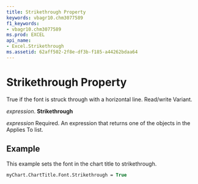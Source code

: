 ```yaml
---
title: Strikethrough Property
keywords: vbagr10.chm3077589
f1_keywords:
- vbagr10.chm3077589
ms.prod: EXCEL
api_name:
- Excel.Strikethrough
ms.assetid: 62aff502-2f8e-df3b-f185-a44262bdaa64
---
```



# Strikethrough Property

True if the font is struck through with a horizontal line. Read/write Variant.

 _expression_. **Strikethrough**

 _expression_ Required. An expression that returns one of the objects in the Applies To list.


## Example

This example sets the font in the chart title to strikethrough.


```vb
myChart.ChartTitle.Font.Strikethrough = True
```


